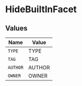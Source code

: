 # HideBuiltInFacet


## Values

| Name     | Value    |
| -------- | -------- |
| `TYPE`   | TYPE     |
| `TAG`    | TAG      |
| `AUTHOR` | AUTHOR   |
| `OWNER`  | OWNER    |